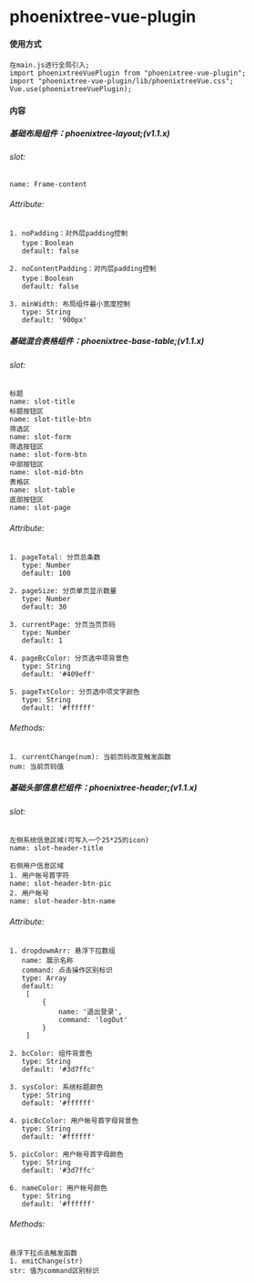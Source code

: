 # phoenixtree-vue-plugin

#### 使用方式
```
在main.js进行全局引入;
import phoenixtreeVuePlugin from "phoenixtree-vue-plugin";
import "phoenixtree-vue-plugin/lib/phoenixtreeVue.css";
Vue.use(phoenixtreeVuePlugin);
```

#### 内容
##### 基础布局组件：phoenixtree-layout;(v1.1.x) 
###### slot: 
    name: Frame-content

###### Attribute: 
    1. noPadding：对外层padding控制  
       type：Boolean
       default: false  
        
    2. noContentPadding：对内层padding控制  
       type：Boolean 
       default: false 
    
    3. minWidth: 布局组件最小宽度控制 
       type: String 
       default: '900px'


##### 基础混合表格组件：phoenixtree-base-table;(v1.1.x)
###### slot: 
    标题
    name: slot-title
    标题按钮区
    name: slot-title-btn
    筛选区
    name: slot-form
    筛选按钮区
    name: slot-form-btn
    中部按钮区
    name: slot-mid-btn
    表格区
    name: slot-table
    底部按钮区
    name: slot-page

###### Attribute: 
    1. pageTotal: 分页总条数 
       type: Number 
       default: 100 

    2. pageSize: 分页单页显示数量
       type: Number 
       default: 30 

    3. currentPage: 分页当页页码
       type: Number 
       default: 1 

    4. pageBcColor: 分页选中项背景色
       type: String 
       default: '#409eff' 

    5. pageTxtColor: 分页选中项文字颜色 
       type: String 
       default: '#ffffff' 

###### Methods: 
    1. currentChange(num): 当前页码改变触发函数
    num: 当前页码值
    
##### 基础头部信息栏组件：phoenixtree-header;(v1.1.x)
###### slot: 
    左侧系统信息区域(可写入一个25*25的icon)
    name: slot-header-title

    右侧用户信息区域
    1. 用户帐号首字符
    name: slot-header-btn-pic
    2. 用户帐号
    name: slot-header-btn-name

###### Attribute: 
    1. dropdowmArr: 悬浮下拉数组
       name: 展示名称
       command: 点击操作区别标识
       type: Array 
       default:
        [
            {
                name: '退出登录',
                command: 'logOut'
            }
        ]

    2. bcColor: 组件背景色
       type: String 
       default: '#3d7ffc' 

    3. sysColor: 系统标题颜色 
       type: String 
       default: '#ffffff' 

    4. picBcColor: 用户帐号首字母背景色
       type: String 
       default: '#ffffff' 

    5. picColor: 用户帐号首字母颜色
       type: String 
       default: '#3d7ffc' 

    6. nameColor: 用户帐号颜色
       type: String 
       default: '#ffffff' 

###### Methods:
    悬浮下拉点击触发函数
    1. emitChange(str)
    str: 值为command区别标识

